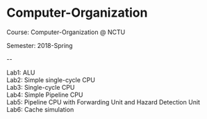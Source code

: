 # Computer-Organization

Course: Computer-Organization @ NCTU

Semester: 2018-Spring

-- 

Lab1: ALU <br>
Lab2: Simple single-cycle CPU<br>
Lab3: Single-cycle CPU <br>
Lab4: Simple Pipeline CPU <br>
Lab5: Pipeline CPU with Forwarding Unit and Hazard Detection Unit <br>
Lab6: Cache simulation <br>
